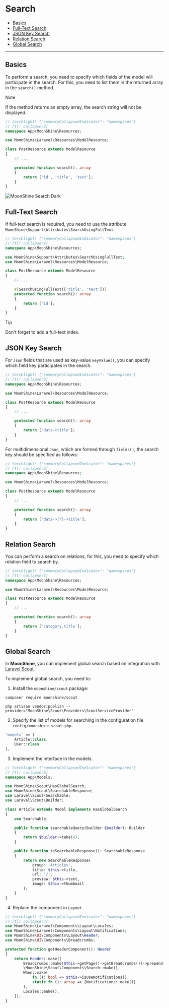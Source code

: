 # Search

- [Basics](#basics)
- [Full-Text Search](#fulltext)
- [JSON Key Search](#json)
- [Relation Search](#relation)
- [Global Search](#global)

---

<a name="basics"></a>
## Basics

To perform a search, you need to specify which fields of the model will participate in the search.
For this, you need to list them in the returned array in the `search()` method.

> [!NOTE]
> If the method returns an empty array, the search string will not be displayed.

```php
// torchlight! {"summaryCollapsedIndicator": "namespaces"}
// [tl! collapse:3]
namespace App\MoonShine\Resources;

use MoonShine\Laravel\Resources\ModelResource;

class PostResource extends ModelResource
{
    // ...

    protected function search(): array
    {
        return ['id', 'title', 'text'];
    }
}
```

![MoonShine Search Dark](https://raw.githubusercontent.com/moonshine-software/doc/3.x/resources/screenshots/search_dark.png)

<a name="fulltext"></a>
## Full-Text Search

If full-text search is required, you need to use the attribute `MoonShine\Support\Attributes\SearchUsingFullText`.

```php
// torchlight! {"summaryCollapsedIndicator": "namespaces"}
// [tl! collapse:4]
namespace App\MoonShine\Resources;

use MoonShine\Support\Attributes\SearchUsingFullText;
use MoonShine\Laravel\Resources\ModelResource;

class PostResource extends ModelResource
{
    // ...

    #[SearchUsingFullText(['title', 'text'])]
    protected function search(): array
    {
        return ['id'];
    }
}
```

> [!TIP]
> Don't forget to add a full-text index.

<a name="json"></a>
## JSON Key Search

For `Json` fields that are used as key-value `keyValue()`, you can specify which field key participates in the search.

```php
// torchlight! {"summaryCollapsedIndicator": "namespaces"}
// [tl! collapse:3]
namespace App\MoonShine\Resources;

use MoonShine\Laravel\Resources\ModelResource;

class PostResource extends ModelResource
{
    // ...

    protected function search(): array
    {
        return ['data->title'];
    }
}
```

For multidimensional `Json`, which are formed through `fields()`, the search key should be specified as follows:

```php
// torchlight! {"summaryCollapsedIndicator": "namespaces"}
// [tl! collapse:3]
namespace App\MoonShine\Resources;

use MoonShine\Laravel\Resources\ModelResource;

class PostResource extends ModelResource
{
    // ...

    protected function search(): array
    {
        return ['data->[*]->title'];
    }
}
```

<a name="relation"></a>
## Relation Search

You can perform a search on relations; for this, you need to specify which relation field to search by.

```php
// torchlight! {"summaryCollapsedIndicator": "namespaces"}
// [tl! collapse:3]
namespace App\MoonShine\Resources;

use MoonShine\Laravel\Resources\ModelResource;

class PostResource extends ModelResource
{
    // ...

    protected function search(): array
    {
        return ['category.title'];
    }
}
```

<a name="global"></a>
## Global Search

In **MoonShine**, you can implement global search based on integration with [Laravel Scout](https://laravel.com/docs/scout).

To implement global search, you need to:

1. Install the `moonshine/scout` package:

```shell
composer require moonshine/scout
```

```shell
php artisan vendor:publish --provider="MoonShine\Scout\Providers\ScoutServiceProvider"
```

2. Specify the list of models for searching in the configuration file `config/moonshine-scout.php`.

```php
'models' => [
    Article::class,
    User::class
],
```

3. Implement the interface in the models.

```php
// torchlight! {"summaryCollapsedIndicator": "namespaces"}
// [tl! collapse:6]
namespace App\Models;

use MoonShine\Scout\HasGlobalSearch;
use MoonShine\Scout\SearchableResponse;
use Laravel\Scout\Searchable;
use Laravel\Scout\Builder;

class Article extends Model implements HasGlobalSearch
{
    use Searchable;

    public function searchableQuery(Builder $builder): Builder
    {
        return $builder->take(4);
    }

    public function toSearchableResponse(): SearchableResponse
    {
        return new SearchableResponse(
            group: 'Articles',
            title: $this->title,
            url: '/',
            preview: $this->text,
            image: $this->thumbnail
        );
    }
}
```

4. Replace the component in `Layout`.

```php
// torchlight! {"summaryCollapsedIndicator": "namespaces"}
// [tl! collapse:4]
use MoonShine\Laravel\Components\Layout\Locales;
use MoonShine\Laravel\Components\Layout\Notifications;
use MoonShine\UI\Components\Layout\Header;
use MoonShine\UI\Components\Breadcrumbs;

protected function getHeaderComponent(): Header
{
    return Header::make([
        Breadcrumbs::make($this->getPage()->getBreadcrumbs())->prepend($this->getHomeUrl(), icon: 'home'),
        \MoonShine\Scout\Components\Search::make(),
        When::make(
            fn (): bool => $this->isUseNotifications(),
            static fn (): array => [Notifications::make()]
        ),
        Locales::make(),
    ]);
}
```
